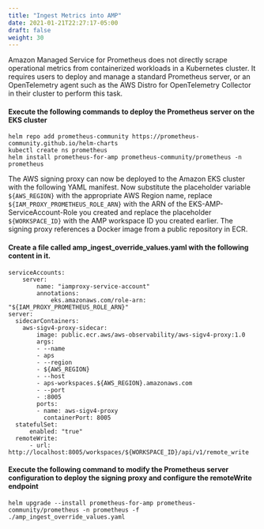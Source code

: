 ```yaml
---
title: "Ingest Metrics into AMP"
date: 2021-01-21T22:27:17-05:00
draft: false
weight: 30
---
```


Amazon Managed Service for Prometheus does not directly scrape operational metrics from containerized workloads in a Kubernetes cluster. It requires users to deploy and manage a standard Prometheus server, or an OpenTelemetry agent such as the AWS Distro for OpenTelemetry Collector in their cluster to perform this task.

#### Execute the following commands to deploy the Prometheus server on the EKS cluster

```
helm repo add prometheus-community https://prometheus-community.github.io/helm-charts
kubectl create ns prometheus
helm install prometheus-for-amp prometheus-community/prometheus -n prometheus
```
The AWS signing proxy can now be deployed to the Amazon EKS cluster with the following YAML manifest. Now substitute the placeholder variable `${AWS_REGION}` with the appropriate AWS Region name, replace `${IAM_PROXY_PROMETHEUS_ROLE_ARN}` with the ARN of the EKS-AMP-ServiceAccount-Role you created and replace the placeholder `${WORKSPACE_ID}` with the AMP workspace ID you created earlier. The signing proxy references a Docker image from a public repository in ECR.

#### Create a file called amp_ingest_override_values.yaml with the following content in it.

```
serviceAccounts:
    server:
        name: "iamproxy-service-account"
        annotations:
            eks.amazonaws.com/role-arn: "${IAM_PROXY_PROMETHEUS_ROLE_ARN}"
server:
  sidecarContainers:
    aws-sigv4-proxy-sidecar:
        image: public.ecr.aws/aws-observability/aws-sigv4-proxy:1.0
        args:
        - --name
        - aps
        - --region
        - ${AWS_REGION}
        - --host
        - aps-workspaces.${AWS_REGION}.amazonaws.com
        - --port
        - :8005
        ports:
        - name: aws-sigv4-proxy
          containerPort: 8005
  statefulSet:
      enabled: "true"
  remoteWrite:
      - url: http://localhost:8005/workspaces/${WORKSPACE_ID}/api/v1/remote_write
```
#### Execute the following command to modify the Prometheus server configuration to deploy the signing proxy and configure the remoteWrite endpoint

```
helm upgrade --install prometheus-for-amp prometheus-community/prometheus -n prometheus -f ./amp_ingest_override_values.yaml
```
